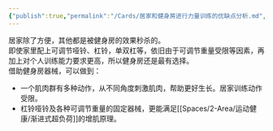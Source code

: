 ```yaml
---
{"publish":true,"permalink":"/Cards/居家和健身房进行力量训练的优缺点分析.md","title":"居家和健身房进行力量训练的优缺点分析","created":"2022-12-03","modified":"2023-03-14","cssclasses":""}
---
```



居家除了方便，其他都是被健身房的效果秒杀的。  
即使家里配上可调节哑铃、杠铃，单双杠等，依旧由于可调节重量受限等因素，再加上对个人训练能力要求更高，所以健身房还是最有选择。  
借助健身房器械，可以做到：

- 一个肌肉群有多种动作，从不同角度刺激肌肉，帮助更好生长。居家训练动作受限。
- 杠铃哑铃及各种可调节重量的固定器械，更能满足[[Spaces/2-Area/运动健康/渐进式超负荷]]的增肌原理。